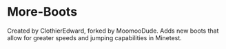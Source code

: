# More-Boots
Created by ClothierEdward, forked by MoomooDude. Adds new boots that allow for greater speeds and jumping capabilities in Minetest.
